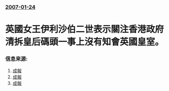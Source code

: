 ### [2007-01-24](/news/2007/01/24/index.md)

##### 
# 英國女王伊利沙伯二世表示關注香港政府清拆皇后碼頭一事上沒有知會英國皇室。




### 信息来源:

1. [成報](http://news.sina.com.hk/cgi-bin/news/show_news.cgi?ct=headlines&type=headlines&date=2007-01-24&id=2317766)
2. [成報](http://news.sina.com.hk/cgi-bin/news/show_news.cgi?ct=headlines&type=headlines&date=2007-01-24&id=2317767)
3. [成報](https://web.archive.org/web/20070128074421/http://news.sina.com.hk/cgi-bin/news/show_news.cgi?ct=headlines&type=headlines&date=2007-01-25&id=2318490)
